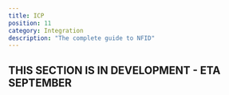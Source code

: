 ```yaml
---
title: ICP
position: 11
category: Integration
description: "The complete guide to NFID"
---
```


## THIS SECTION IS IN DEVELOPMENT - ETA SEPTEMBER
